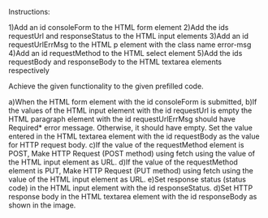 Instructions:

1)Add an id consoleForm to the HTML form element
2)Add the ids requestUrl and responseStatus to the HTML input elements
3)Add an id requestUrlErrMsg to the HTML p element with the class name error-msg
4)Add an id requestMethod to the HTML select element
5)Add the ids requestBody and responseBody to the HTML textarea elements respectively

Achieve the given functionality to the given prefilled code.

a)When the HTML form element with the id consoleForm is submitted,
b)If the values of the HTML input element with the id requestUrl is empty the HTML paragraph element with the id requestUrlErrMsg should have Required* error message. Otherwise, it should have empty.
Set the value entered in the HTML textarea element with the id requestBody as the value for HTTP request body.
c)If the value of the requestMethod element is POST,
Make HTTP Request (POST method) using fetch using the value of the HTML input element as URL.
d)If the value of the requestMethod element is PUT,
Make HTTP Request (PUT method) using fetch using the value of the HTML input element as URL.
e)Set response status (status code) in the HTML input element with the id responseStatus.
d)Set HTTP response body in the HTML textarea element with the id responseBody as shown in the image.  

